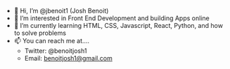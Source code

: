 - 👋 Hi, I’m @jbenoit1 (Josh Benoit)
- 👀 I’m interested in Front End Development and building Apps online
- 🌱 I’m currently learning HTML, CSS, Javascript, React, Python, and how to solve problems
- 📫 You can reach me at....
  - Twitter: @benoitjosh1
  - Email: benoitjosh1@gmail.com

<!---
jbenoit1/jbenoit1 is a ✨ special ✨ repository because its `README.md` (this file) appears on your GitHub profile.
You can click the Preview link to take a look at your changes.
--->
